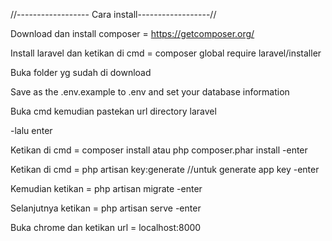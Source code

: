 //------------------ Cara install------------------//

Download dan install composer = https://getcomposer.org/

Install laravel dan ketikan di cmd = composer global require laravel/installer

Buka folder yg sudah di download

Save as the .env.example to .env and set your database information

Buka cmd kemudian pastekan url directory laravel

-lalu enter

Ketikan di cmd = composer install atau php composer.phar install -enter

Ketikan di cmd = php artisan key:generate //untuk generate app key -enter

Kemudian ketikan = php artisan migrate -enter

Selanjutnya ketikan = php artisan serve -enter

Buka chrome dan ketikan url = localhost:8000

